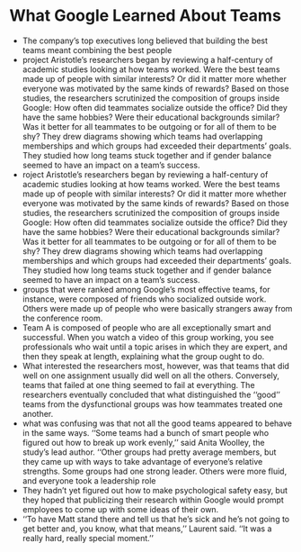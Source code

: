 # What Google Learned About Teams
- The company’s top executives long believed that building the best teams meant combining the best people
- project Aristotle’s researchers began by reviewing a half-century of academic studies looking at how teams worked. Were the best teams made up of people with similar interests? Or did it matter more whether everyone was motivated by the same kinds of rewards? Based on those studies, the researchers scrutinized the composition of groups inside Google: How often did teammates socialize outside the office? Did they have the same hobbies? Were their educational backgrounds similar? Was it better for all teammates to be outgoing or for all of them to be shy? They drew diagrams showing which teams had overlapping memberships and which groups had exceeded their departments’ goals. They studied how long teams stuck together and if gender balance seemed to have an impact on a team’s success.
- roject Aristotle’s researchers began by reviewing a half-century of academic studies looking at how teams worked. Were the best teams made up of people with similar interests? Or did it matter more whether everyone was motivated by the same kinds of rewards? Based on those studies, the researchers scrutinized the composition of groups inside Google: How often did teammates socialize outside the office? Did they have the same hobbies? Were their educational backgrounds similar? Was it better for all teammates to be outgoing or for all of them to be shy? They drew diagrams showing which teams had overlapping memberships and which groups had exceeded their departments’ goals. They studied how long teams stuck together and if gender balance seemed to have an impact on a team’s success.
- groups that were ranked among Google’s most effective teams, for instance, were composed of friends who socialized outside work. Others were made up of people who were basically strangers away from the conference room.
- Team A is composed of people who are all exceptionally smart and successful. When you watch a video of this group working, you see professionals who wait until a topic arises in which they are expert, and then they speak at length, explaining what the group ought to do.
- What interested the researchers most, however, was that teams that did well on one assignment usually did well on all the others. Conversely, teams that failed at one thing seemed to fail at everything. The researchers eventually concluded that what distinguished the ‘‘good’’ teams from the dysfunctional groups was how teammates treated one another.
- what was confusing was that not all the good teams appeared to behave in the same ways. ‘‘Some teams had a bunch of smart people who figured out how to break up work evenly,’’ said Anita Woolley, the study’s lead author. ‘‘Other groups had pretty average members, but they came up with ways to take advantage of everyone’s relative strengths. Some groups had one strong leader. Others were more fluid, and everyone took a leadership role
- They hadn’t yet figured out how to make psychological safety easy, but they hoped that publicizing their research within Google would prompt employees to come up with some ideas of their own.
- ‘‘To have Matt stand there and tell us that he’s sick and he’s not going to get better and, you know, what that means,’’ Laurent said. ‘‘It was a really hard, really special moment.’’

